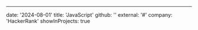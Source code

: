 ---
date: '2024-08-01'
title: 'JavaScript'
github: ''
external: '#'
company: 'HackerRank'
showInProjects: true
